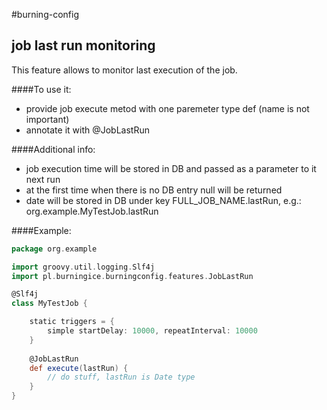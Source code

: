 #burning-config

## job last run monitoring 

This feature allows to monitor last execution of the job. 

####To use it: 
* provide job execute metod with one paremeter type def (name is not important)
* annotate it with @JobLastRun

####Additional info:
* job execution time will be stored in DB and passed as a parameter to it next run
* at the first time when there is no DB entry null will be returned 
* date will be stored in DB under key FULL_JOB_NAME.lastRun, e.g.: org.example.MyTestJob.lastRun

####Example:

```groovy
package org.example

import groovy.util.logging.Slf4j
import pl.burningice.burningconfig.features.JobLastRun

@Slf4j
class MyTestJob {

    static triggers = {
        simple startDelay: 10000, repeatInterval: 10000
    }
    
    @JobLastRun
    def execute(lastRun) {
        // do stuff, lastRun is Date type
    }
}
```




